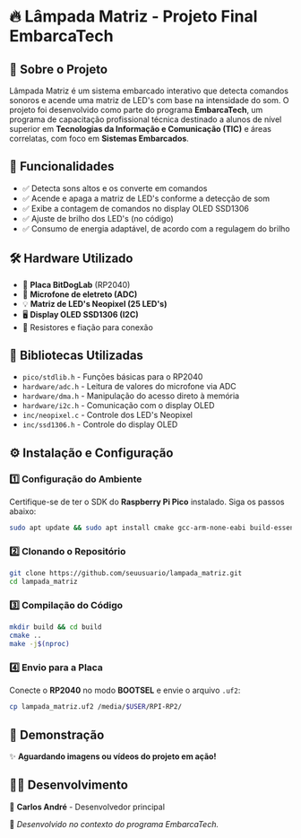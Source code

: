 # 🔥 Lâmpada Matriz - Projeto Final EmbarcaTech

## 🚀 Sobre o Projeto
Lâmpada Matriz é um sistema embarcado interativo que detecta comandos sonoros e acende uma matriz de LED's com base na intensidade do som. O projeto foi desenvolvido como parte do programa **EmbarcaTech**, um programa de capacitação profissional técnica destinado a alunos de nível superior em **Tecnologias da Informação e Comunicação (TIC)** e áreas correlatas, com foco em **Sistemas Embarcados**.

## 🎯 Funcionalidades
- ✅ Detecta sons altos e os converte em comandos
- ✅ Acende e apaga a matriz de LED's conforme a detecção de som
- ✅ Exibe a contagem de comandos no display OLED SSD1306
- ✅ Ajuste de brilho dos LED's (no código)
- ✅ Consumo de energia adaptável, de acordo com a regulagem do brilho

## 🛠️ Hardware Utilizado
- 🔹 **Placa BitDogLab** (RP2040)
- 🎤 **Microfone de eletreto (ADC)**
- 💡 **Matriz de LED's Neopixel (25 LED's)**
- 🖥️ **Display OLED SSD1306 (I2C)**
- 🔌 Resistores e fiação para conexão

## 📜 Bibliotecas Utilizadas
- `pico/stdlib.h` - Funções básicas para o RP2040
- `hardware/adc.h` - Leitura de valores do microfone via ADC
- `hardware/dma.h` - Manipulação do acesso direto à memória
- `hardware/i2c.h` - Comunicação com o display OLED
- `inc/neopixel.c` - Controle dos LED's Neopixel
- `inc/ssd1306.h` - Controle do display OLED

## ⚙️ Instalação e Configuração
### 1️⃣ Configuração do Ambiente
Certifique-se de ter o SDK do **Raspberry Pi Pico** instalado. Siga os passos abaixo:
```sh
sudo apt update && sudo apt install cmake gcc-arm-none-eabi build-essential
```

### 2️⃣ Clonando o Repositório
```sh
git clone https://github.com/seuusuario/lampada_matriz.git
cd lampada_matriz
```

### 3️⃣ Compilação do Código
```sh
mkdir build && cd build
cmake ..
make -j$(nproc)
```

### 4️⃣ Envio para a Placa
Conecte o **RP2040** no modo **BOOTSEL** e envie o arquivo `.uf2`:
```sh
cp lampada_matriz.uf2 /media/$USER/RPI-RP2/
```

## 📸 Demonstração
✨ **Aguardando imagens ou vídeos do projeto em ação!**

## 🧑‍💻 Desenvolvimento
👤 **Carlos André** - Desenvolvedor principal

🚀 _Desenvolvido no contexto do programa EmbarcaTech._

